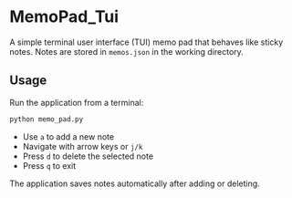 # MemoPad_Tui

A simple terminal user interface (TUI) memo pad that behaves like sticky notes.
Notes are stored in `memos.json` in the working directory.

## Usage

Run the application from a terminal:

```bash
python memo_pad.py
```

- Use `a` to add a new note
- Navigate with arrow keys or `j/k`
- Press `d` to delete the selected note
- Press `q` to exit

The application saves notes automatically after adding or deleting.
